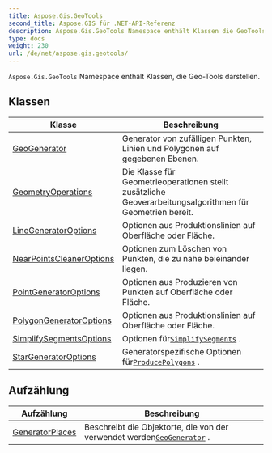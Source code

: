```yaml
---
title: Aspose.Gis.GeoTools
second_title: Aspose.GIS für .NET-API-Referenz
description: Aspose.Gis.GeoTools Namespace enthält Klassen die GeoTools darstellen.
type: docs
weight: 230
url: /de/net/aspose.gis.geotools/
---
```

`Aspose.Gis.GeoTools` Namespace enthält Klassen, die Geo-Tools darstellen.

## Klassen

| Klasse | Beschreibung |
| --- | --- |
| [GeoGenerator](./geogenerator/) | Generator von zufälligen Punkten, Linien und Polygonen auf gegebenen Ebenen. |
| [GeometryOperations](./geometryoperations/) | Die Klasse für Geometrieoperationen stellt zusätzliche Geoverarbeitungsalgorithmen für Geometrien bereit. |
| [LineGeneratorOptions](./linegeneratoroptions/) | Optionen aus Produktionslinien auf Oberfläche oder Fläche. |
| [NearPointsCleanerOptions](./nearpointscleaneroptions/) | Optionen zum Löschen von Punkten, die zu nahe beieinander liegen. |
| [PointGeneratorOptions](./pointgeneratoroptions/) | Optionen aus Produzieren von Punkten auf Oberfläche oder Fläche. |
| [PolygonGeneratorOptions](./polygongeneratoroptions/) | Optionen aus Produktionslinien auf Oberfläche oder Fläche. |
| [SimplifySegmentsOptions](./simplifysegmentsoptions/) | Optionen für[`SimplifySegments`](../aspose.gis.geotools/geometryoperations/simplifysegments/) . |
| [StarGeneratorOptions](./stargeneratoroptions/) | Generatorspezifische Optionen für[`ProducePolygons`](../aspose.gis.geotools/geogenerator/producepolygons/) . |
## Aufzählung

| Aufzählung | Beschreibung |
| --- | --- |
| [GeneratorPlaces](./generatorplaces/) | Beschreibt die Objektorte, die von der verwendet werden[`GeoGenerator`](../aspose.gis.geotools/geogenerator/) . |


